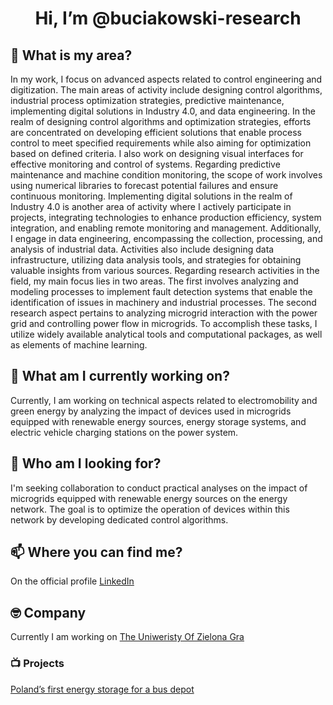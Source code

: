 <h1 align="center">Hi, I’m @buciakowski-research</h1>

## 👀 What is my area?
In my work, I focus on advanced aspects related to control engineering and digitization. The main areas of activity include designing control algorithms, industrial process optimization strategies, predictive maintenance, implementing digital solutions in Industry 4.0, and data engineering.
In the realm of designing control algorithms and optimization strategies, efforts are concentrated on developing efficient solutions that enable process control to meet specified requirements while also aiming for optimization based on defined criteria. I also work on designing visual interfaces for effective monitoring and control of systems.
Regarding predictive maintenance and machine condition monitoring, the scope of work involves using numerical libraries to forecast potential failures and ensure continuous monitoring.
Implementing digital solutions in the realm of Industry 4.0 is another area of activity where I actively participate in projects, integrating technologies to enhance production efficiency, system integration, and enabling remote monitoring and management.
Additionally, I engage in data engineering, encompassing the collection, processing, and analysis of industrial data. Activities also include designing data infrastructure, utilizing data analysis tools, and strategies for obtaining valuable insights from various sources.
Regarding research activities in the field, my main focus lies in two areas. The first involves analyzing and modeling processes to implement fault detection systems that enable the identification of issues in machinery and industrial processes. The second research aspect pertains to analyzing microgrid interaction with the power grid and controlling power flow in microgrids. To accomplish these tasks, I utilize widely available analytical tools and computational packages, as well as elements of machine learning.

## 🌱 What am I currently working on?
Currently, I am working on technical aspects related to electromobility and green energy by analyzing the impact of devices used in microgrids equipped with renewable energy sources, energy storage systems, and electric vehicle charging stations on the power system.

## 💞️ Who am I looking for?
I'm seeking collaboration to conduct practical analyses on the impact of microgrids equipped with renewable energy sources on the energy network. The goal is to optimize the operation of devices within this network by developing dedicated control algorithms.

## 📫 Where you can find me?
On the official profile [LinkedIn](https://www.linkedin.com/in/mariuszbuciakowski/)

## 🤓 Company
Currently I am working on [The Uniweristy Of Zielona Gra](https://uz.zgora.pl/en/)

### 📺 Projects
[Poland’s first energy storage for a bus depot](https://ekoenergetyka.com.pl/polands-first-energy-storage-for-a-bus-depot-eko-bess-from-ekoenergetyka-polska-s-a/?utm_source=linkedin&utm_medium=link&utm_campaign=energy-storage)

<!---
buciakowski-research/buciakowski-research is a ✨ special ✨ repository because its `README.md` (this file) appears on your GitHub profile.
You can click the Preview link to take a look at your changes.
--->
